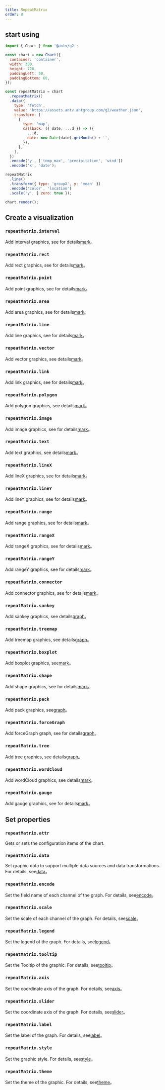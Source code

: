 ```yaml
---
title: RepeatMatrix
order: 8
---
```


## start using

```js
import { Chart } from '@antv/g2';

const chart = new Chart({
  container: 'container',
  width: 300,
  height: 720,
  paddingLeft: 50,
  paddingBottom: 60,
});

const repeatMatrix = chart
  .repeatMatrix()
  .data({
    type: 'fetch',
    value: 'https://assets.antv.antgroup.com/g2/weather.json',
    transform: [
      {
        type: 'map',
        callback: ({ date, ...d }) => ({
          ...d,
          date: new Date(date).getMonth() + '',
        }),
      },
    ],
  })
  .encode('y', ['temp_max', 'precipitation', 'wind'])
  .encode('x', 'date');

repeatMatrix
  .line()
  .transform({ type: 'groupX', y: 'mean' })
  .encode('color', 'location')
  .scale('y', { zero: true });

chart.render();
```

## Create a visualization

### `repeatMatrix.interval`

Add interval graphics, see for details[mark](/spec/mark/interval)。

### `repeatMatrix.rect`

Add rect graphics, see for details[mark](/spec/mark/rect)。

### `repeatMatrix.point`

Add point graphics, see for details[mark](/spec/mark/point)。

### `repeatMatrix.area`

Add area graphics, see for details[mark](/spec/mark/area)。

### `repeatMatrix.line`

Add line graphics, see for details[mark](/spec/mark/line)。

### `repeatMatrix.vector`

Add vector graphics, see details[mark](/spec/mark/vector)。

### `repeatMatrix.link`

Add link graphics, see for details[mark](/spec/mark/link)。

### `repeatMatrix.polygon`

Add polygon graphics, see details[mark](/spec/mark/polygon)。

### `repeatMatrix.image`

Add image graphics, see for details[mark](/spec/mark/image)。

### `repeatMatrix.text`

Add text graphics, see details[mark](/spec/mark/text)。

### `repeatMatrix.lineX`

Add lineX graphics, see for details[mark](/spec/mark/line-x)。

### `repeatMatrix.lineY`

Add lineY graphics, see for details[mark](/spec/mark/line-y)。

### `repeatMatrix.range`

Add range graphics, see for details[mark](/spec/mark/range)。

### `repeatMatrix.rangeX`

Add rangeX graphics, see for details[mark](/spec/mark/range-x)。

### `repeatMatrix.rangeY`

Add rangeY graphics, see for details[mark](/spec/mark/range-y)。

### `repeatMatrix.connector`

Add connector graphics, see for details[mark](/spec/mark/connector)。

### `repeatMatrix.sankey`

Add sankey graphics, see details[graph](/spec/graph/sankey)。

### `repeatMatrix.treemap`

Add treemap graphics, see details[graph](/spec/graph/treemap)。

### `repeatMatrix.boxplot`

Add boxplot graphics, see[mark](/spec/mark/boxplot)。

### `repeatMatrix.shape`

Add shape graphics, see for details[mark](/spec/mark/shape)。

### `repeatMatrix.pack`

Add pack graphics, see[graph](/spec/graph/pack)。

### `repeatMatrix.forceGraph`

Add forceGraph graph, see for details[graph](/spec/graph/force-graph)。

### `repeatMatrix.tree`

Add tree graphics, see details[graph](/spec/graph/tree)。

### `repeatMatrix.wordCloud`

Add wordCloud graphics, see details[mark](/spec/mark/word-cloud)。

### `repeatMatrix.gauge`

Add gauge graphics, see for details[mark](/spec/mark/gauge)。

## Set properties

### `repeatMatrix.attr`

Gets or sets the configuration items of the chart.

### `repeatMatrix.data`

Set graphic data to support multiple data sources and data transformations. For details, see[data](/spec/data/overview)。

### `repeatMatrix.encode`

Set the field name of each channel of the graph. For details, see[encode](/api/encode/overview)。

### `repeatMatrix.scale`

Set the scale of each channel of the graph. For details, see[scale](/spec/overview#scale)。

### `repeatMatrix.legend`

Set the legend of the graph. For details, see[legend](/spec/component/legend)。

### `repeatMatrix.tooltip`

Set the Tooltip of the graphic. For details, see[tooltip](/spec/component/tooltip)。

### `repeatMatrix.axis`

Set the coordinate axis of the graph. For details, see[axis](/spec/component/axis)。

### `repeatMatrix.slider`

Set the coordinate axis of the graph. For details, see[slider](/spec/component/slider)。

### `repeatMatrix.label`

Set the label of the graph. For details, see[label](/spec/label/overview)。

### `repeatMatrix.style`

Set the graphic style. For details, see[style](/spec/common/style)。

### `repeatMatrix.theme`

Set the theme of the graphic. For details, see[theme](/spec/theme/overview)。
